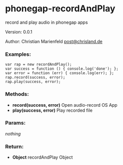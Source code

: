 # phonegap-recordAndPlay
record and play audio in phonegap apps

Version: 0.0.1

Author: Christian Marienfeld post@chrisland.de


### Examples:

	var rap = new recordAndPlay();
	var success = function () { console.log('done'); };
	var error = function (err) { console.log(err); };
	rap.record(success, error);
	rap.play(success, error);

### Methods:

* **record(success, error)**  Open audio-record OS App
* **play(success, error)**  Play recorded file


### Params:

  *nothing*

### Return:

* **Object** recordAndPlay Object
